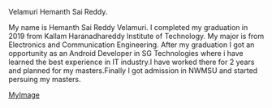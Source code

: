 Velamuri Hemanth Sai Reddy.

My name is Hemanth Sai Reddy Velamuri. I completed my graduation in 2019 from Kallam Haranadhareddy Institute of Technology. My major is from Electronics and Communication Engineering. After my graduation I got an opportunity as an Android Developer in SG Technologies where i have learned the best experience in IT industry.I have worked there for 2 years and planned for my masters.Finally I got admission in NWMSU and started persuing my masters. 

 [MyImage](images/55562.png)
